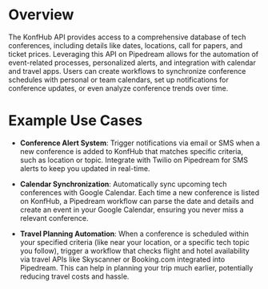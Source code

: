 # Overview

The KonfHub API provides access to a comprehensive database of tech conferences, including details like dates, locations, call for papers, and ticket prices. Leveraging this API on Pipedream allows for the automation of event-related processes, personalized alerts, and integration with calendar and travel apps. Users can create workflows to synchronize conference schedules with personal or team calendars, set up notifications for conference updates, or even analyze conference trends over time.

# Example Use Cases

- **Conference Alert System**: Trigger notifications via email or SMS when a new conference is added to KonfHub that matches specific criteria, such as location or topic. Integrate with Twilio on Pipedream for SMS alerts to keep you updated in real-time.

- **Calendar Synchronization**: Automatically sync upcoming tech conferences with Google Calendar. Each time a new conference is listed on KonfHub, a Pipedream workflow can parse the date and details and create an event in your Google Calendar, ensuring you never miss a relevant conference.

- **Travel Planning Automation**: When a conference is scheduled within your specified criteria (like near your location, or a specific tech topic you follow), trigger a workflow that checks flight and hotel availability via travel APIs like Skyscanner or Booking.com integrated into Pipedream. This can help in planning your trip much earlier, potentially reducing travel costs and hassle.
